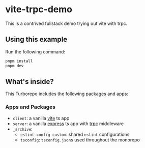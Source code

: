 # vite-trpc-demo

This is a contrived fullstack demo trying out vite with trpc.

## Using this example

Run the following command:

```sh
pnpm install
pnpm dev
```

## What's inside?

This Turborepo includes the following packages and apps:

### Apps and Packages

- `client`: a vanilla [vite](https://vitejs.dev) ts app
- `server`: a vanilla [express](https://vitejs.dev) ts app with [trpc](https://trpc.io/) middleware
- `_archive`:
  - `eslint-config-custom`: shared `eslint` configurations
  - `tsconfig`: `tsconfig.json`s used throughout the monorepo
